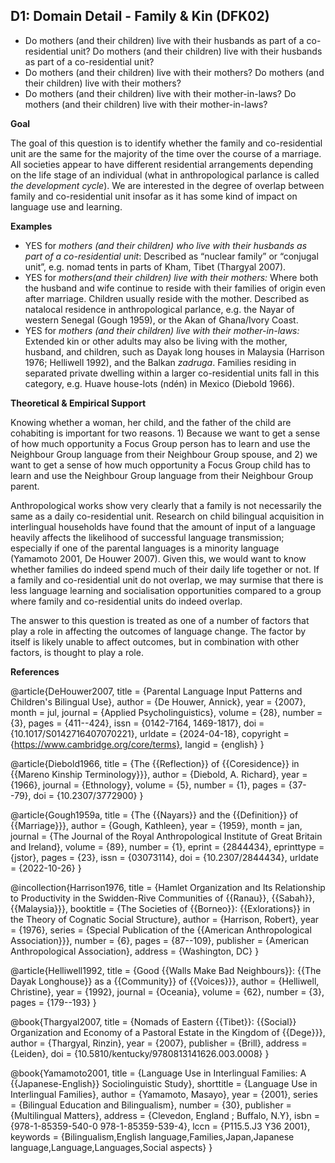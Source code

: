 
## D1: Domain Detail - Family & Kin (DFK02)

- Do mothers (and their children) live with their husbands as part of a co-residential unit? Do mothers (and their children) live with their husbands as part of a co-residential unit?
- Do mothers (and their children) live with their mothers? Do mothers (and their children) live with their mothers?
- Do mothers (and their children) live with their mother-in-laws? Do mothers (and their children) live with their mother-in-laws?



**Goal**

The goal of this question is to identify whether the family and co-residential unit are the same for the majority of the time over the course of a marriage. All societies appear to have different residential arrangements depending on the life stage of an individual (what in anthropological parlance is called *the development cycle*). We are interested in the degree of overlap between family and co-residential unit insofar as it has some kind of impact on language use and learning.



**Examples**

- YES for *mothers (and their children) who live with their husbands as part of a co-residential unit*: Described as “nuclear family” or “conjugal unit”, e.g. nomad tents in parts of Kham, Tibet (Thargyal 2007).
- YES for *mothers(and their children) live with their mothers:* Where both the husband and wife continue to reside with their families of origin even after marriage. Children usually reside with the mother. Described as natalocal residence in anthropological parlance, e.g. the Nayar of western Senegal (Gough 1959), or the Akan of Ghana/Ivory Coast.
- YES for *mothers (and their children) live with their mother-in-laws:* Extended kin or other adults may also be living with the mother, husband, and children, such as Dayak long houses in Malaysia (Harrison 1976; Helliwell 1992), and the Balkan *zadruga*. Families residing in separated private dwelling within a larger co-residential units fall in this category, e.g. Huave house-lots (ndén) in Mexico (Diebold 1966).


**Theoretical & Empirical Support**

Knowing whether a woman, her child, and the father of the child are cohabiting is important for two reasons. 1) Because we want to get a sense of how much opportunity a Focus Group person has to learn and use the Neighbour Group language from their Neighbour Group spouse, and 2) we want to get a sense of how much opportunity a Focus Group child has to learn and use the Neighbour Group language from their Neighbour Group parent. 

Anthropological works show very clearly that a family is not necessarily the same as a daily co-residential unit. Research on child bilingual acquisition in interlingual households have found that the amount of input of a language heavily affects the likelihood of successful language transmission; especially if one of the parental languages is a minority language (Yamamoto 2001, De Houwer 2007). Given this, we would want to know whether families do indeed spend much of their daily life together or not. If a family and co-residential unit do not overlap, we may surmise that there is less language learning and socialisation opportunities compared to a group where family and co-residential units do indeed overlap.

The answer to this question is treated as one of a number of factors that play a role in affecting the outcomes of language change. The factor by itself is likely unable to affect outcomes, but in combination with other factors, is thought to play a role.


**References**

@article{DeHouwer2007,
  title = {Parental Language Input Patterns and Children's Bilingual Use},
  author = {De Houwer, Annick},
  year = {2007},
  month = jul,
  journal = {Applied Psycholinguistics},
  volume = {28},
  number = {3},
  pages = {411--424},
  issn = {0142-7164, 1469-1817},
  doi = {10.1017/S0142716407070221},
  urldate = {2024-04-18},
  copyright = {https://www.cambridge.org/core/terms},
  langid = {english}
}

@article{Diebold1966,
  title = {The {{Reflection}} of {{Coresidence}} in {{Mareno Kinship Terminology}}},
  author = {Diebold, A. Richard},
  year = {1966},
  journal = {Ethnology},
  volume = {5},
  number = {1},
  pages = {37--79},
  doi = {10.2307/3772900}
}

@article{Gough1959a,
  title = {The {{Nayars}} and the {{Definition}} of {{Marriage}}},
  author = {Gough, Kathleen},
  year = {1959},
  month = jan,
  journal = {The Journal of the Royal Anthropological Institute of Great Britain and Ireland},
  volume = {89},
  number = {1},
  eprint = {2844434},
  eprinttype = {jstor},
  pages = {23},
  issn = {03073114},
  doi = {10.2307/2844434},
  urldate = {2022-10-26}
}

@incollection{Harrison1976,
  title = {Hamlet Organization and Its Relationship to Productivity in the Swidden-Rive Communities of {{Ranau}}, {{Sabah}}, {{Malaysia}}},
  booktitle = {The Societies of {{Borneo}}: {{Exlorations}} in the Theory of Cognatic Social Structure},
  author = {Harrison, Robert},
  year = {1976},
  series = {Special Publication of the {{American Anthropological Association}}},
  number = {6},
  pages = {87--109},
  publisher = {American Anthropological Association},
  address = {Washington, DC}
}

@article{Helliwell1992,
  title = {Good {{Walls Make Bad Neighbours}}: {{The Dayak Longhouse}} as a {{Community}} of {{Voices}}},
  author = {Helliwell, Christine},
  year = {1992},
  journal = {Oceania},
  volume = {62},
  number = {3},
  pages = {179--193}
}

@book{Thargyal2007,
  title = {Nomads of Eastern {{Tibet}}: {{Social}} Organization and Economy of a Pastoral Estate in the Kingdom of {{Dege}}},
  author = {Thargyal, Rinzin},
  year = {2007},
  publisher = {Brill},
  address = {Leiden},
  doi = {10.5810/kentucky/9780813141626.003.0008}
}

@book{Yamamoto2001,
  title = {Language Use in Interlingual Families: A {{Japanese-English}} Sociolinguistic Study},
  shorttitle = {Language Use in Interlingual Families},
  author = {Yamamoto, Masayo},
  year = {2001},
  series = {Bilingual Education and Bilingualism},
  number = {30},
  publisher = {Multilingual Matters},
  address = {Clevedon, England ; Buffalo, N.Y},
  isbn = {978-1-85359-540-0 978-1-85359-539-4},
  lccn = {P115.5.J3 Y36 2001},
  keywords = {Bilingualism,English language,Families,Japan,Japanese language,Language,Languages,Social aspects}
}


